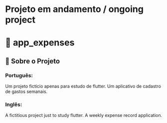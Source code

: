 # Projeto em andamento / ongoing project

# 📱 app_expenses

## :memo: Sobre o Projeto<br>
### Português:<br>
Um projeto fictício apenas para estudo de flutter.
Um aplicativo de cadastro de gastos semanais.

### Inglês:<br>
A fictitious project just to study flutter.
A weekly expense record application.
